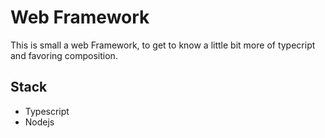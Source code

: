 # Web Framework

This is small a web Framework, to get to know a little bit more of typecript and favoring composition.

## Stack

- Typescript
- Nodejs
